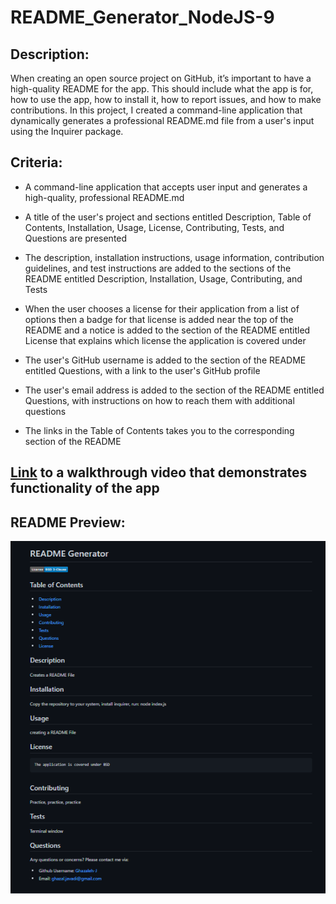 # README_Generator_NodeJS-9

## Description:

When creating an open source project on GitHub, it’s important to have a high-quality README for the app. This should include what the app is for, how to use the app, how to install it, how to report issues, and how to make contributions.
In this project, I created a command-line application that dynamically generates a professional README.md file from a user's input using the Inquirer package.

## Criteria:

* A command-line application that accepts user input and generates a high-quality, professional README.md

* A title of the user's project and sections entitled Description, Table of Contents, Installation, Usage, License, Contributing, Tests, and Questions are presented

* The description, installation instructions, usage information, contribution guidelines, and test instructions
are added to the sections of the README entitled Description, Installation, Usage, Contributing, and Tests

* When the user  chooses a license for their application from a list of options
then a badge for that license is added near the top of the README and a notice is added to the section of the README entitled License that explains which license the application is covered under

* The user's GitHub username is added to the section of the README entitled Questions, with a link to the user's GitHub profile

* The user's email address is added to the section of the README entitled Questions, with instructions on how to reach them with additional questions

* The links in the Table of Contents takes you to the corresponding section of the README


 ##  [Link](https://drive.google.com/file/d/16o_JdF5Q6zOr1Wcq8B4eTXHnW3hJxqaT/view) to  a walkthrough video that demonstrates functionality of the app

## README Preview:

![README Preview](./utils/preview.png)


